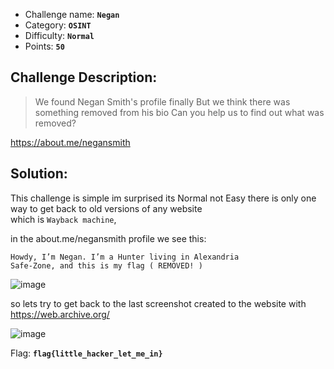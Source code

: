 - Challenge name: **`Negan`**
- Category: **`OSINT`**
- Difficulty: **`Normal`**
- Points: **`50`**

## Challenge Description:
> We found Negan Smith's profile finally
But we think there was something removed from his bio
Can you help us to find out what was removed?

https://about.me/negansmith

## Solution:
This challenge is simple im surprised its Normal not Easy
there is only one way to get back to old versions of any website <br>
which is `Wayback machine`,

in the about.me/negansmith profile we see this: 
```
Howdy, I’m Negan. I’m a Hunter living in Alexandria
Safe-Zone, and this is my flag ( REMOVED! )
```
![image](https://user-images.githubusercontent.com/33517160/116212908-fd5d4280-a74d-11eb-8651-e9e5891b308b.png)


so lets try to get back to the last screenshot created to the website with https://web.archive.org/

![image](https://user-images.githubusercontent.com/33517160/116214542-7ad58280-a74f-11eb-9912-92f0febd046f.png)

Flag: **`flag{little_hacker_let_me_in}`**
